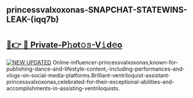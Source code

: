 ## princessvalxoxonas-SNAPCHAT-STATEWINS-LEAK-(iqq7b)


# <h2><a href="https://mediaupload.pro?-20M">🔗👉 🔴 Private-P𝚑ot𝚘𝚜-V𝚒d𝚎o</a></h2>

[![NEW UPDATED](https://i.imgur.com/0qMVB7G.gif)](https://mediaupload.pro?-20M)
Online-influencer-princessvalxoxonas,known-for-publishing-dance-and-lifestyle-content,-including-performances-and-vlogs-on-social-media-platforms.Brilliant-ventriloquist-assistant-princessvalxoxonas,celebrated-for-their-exceptional-abilities-and-accomplishments-in-assisting-ventriloquists.  